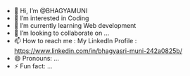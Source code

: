 - 👋 Hi, I’m @BHAGYAMUNI
- 👀 I’m interested in Coding
- 🌱 I’m currently learning Web development
- 💞️ I’m looking to collaborate on ...
- 📫 How to reach me : My LinkedIn Profile : https://www.linkedin.com/in/bhagyasri-muni-242a0825b/
- 😄 Pronouns: ...
- ⚡ Fun fact: ...

<!---
BHAGYAMUNI/BHAGYAMUNI is a ✨ special ✨ repository because its `README.md` (this file) appears on your GitHub profile.
You can click the Preview link to take a look at your changes.
--->
